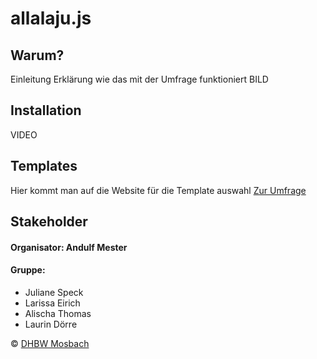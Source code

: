# allalaju.js
  
## Warum?  
Einleitung
Erklärung wie das mit der Umfrage funktioniert
BILD
  
## Installation
VIDEO
  
## Templates
Hier kommt man auf die Website für die Template auswahl
[Zur Umfrage](commingsoon.de)  

## Stakeholder  
#### Organisator: Andulf Mester
#### Gruppe:  
 - Juliane Speck
 - Larissa Eirich   
 - Alischa Thomas
 - Laurin Dörre
 
  
© [DHBW Mosbach](https://www.mosbach.dhbw.de/)
